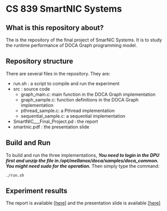 # CS 839 SmartNIC Systems

## What is this repository about?
The is the repository of the final project of SmarNIC Systems.
It is to study the runtime performance of DOCA Graph programming model.


## Repository structure
There are several files in the repository. They are:
- run.sh : a script to compile and run the experiment
- src : source code
  - graph_main.c: main function in the DOCA Graph implementation
  - graph_sample.c: function definitions in the DOCA Graph implementation
  - pthread_sample.c: a Pthread implementation
  - sequential_sample.c: a sequential implementation
- SmartNIC___Final_Project.pd : the report
- smartnic.pdf : the presentation slide

## Build and Run
To build and run the three implementations,
***You need to login in the DPU first and unzip the file in /opt/mellanox/doca/samples/doca_common. You might need sudo for the operation.***
Then simply type the command:
```
./run.sh
```

## Experiment results
The report is available [[here](./SmartNIC___Final_Project.pdf)]
and the presentation slide is available [[here]](./smartnic.pdf)

